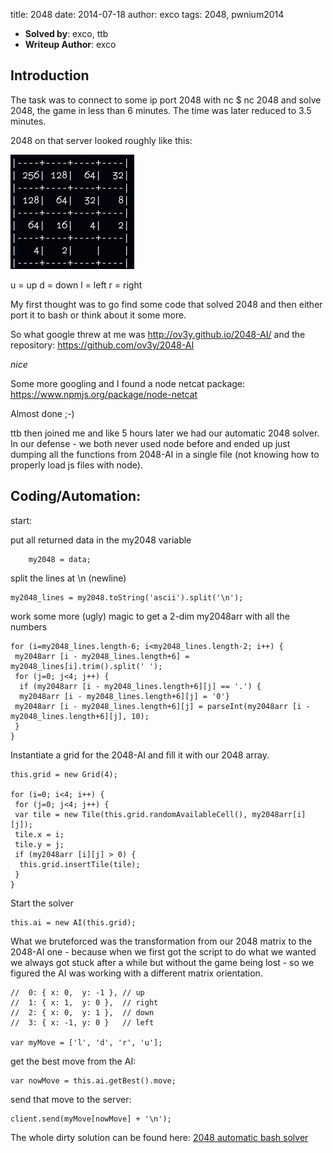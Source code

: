 title: 2048
date: 2014-07-18
author: exco
tags: 2048, pwnium2014

* **Solved by**: exco, ttb
* **Writeup Author**: exco

## Introduction
The task was to connect to some ip port 2048 with nc
 $ nc <ip> 2048
and solve 2048, the game in less than 6 minutes.
The time was later reduced to 3.5 minutes.

2048 on that server looked roughly like this:

![2048 bash example](data/2048/2048_ascii.jpeg)

u = up
d = down
l = left
r = right

My first thought was to go find some code that solved 2048
and then either port it to bash or think about it some more.

So what google threw at me was http://ov3y.github.io/2048-AI/
and the repository: https://github.com/ov3y/2048-AI

*nice*

Some more googling and I found a node netcat package:
https://www.npmjs.org/package/node-netcat

Almost done ;-)

ttb then joined me and like 5 hours later we had our automatic 2048 solver.
In our defense - we both never used node before and ended up
just dumping all the functions from 2048-AI in a single file
(not knowing how to properly load js files with node).

## Coding/Automation:
start:

put all returned data in the my2048 variable

		my2048 = data;

split the lines at \n (newline)

	my2048_lines = my2048.toString('ascii').split('\n');

work some more (ugly) magic to get a 2-dim my2048arr with all the numbers

	for (i=my2048_lines.length-6; i<my2048_lines.length-2; i++) {
	 my2048arr [i - my2048_lines.length+6] = my2048_lines[i].trim().split(' ');
	 for (j=0; j<4; j++) {
	  if (my2048arr [i - my2048_lines.length+6][j] == '.') {
	  my2048arr [i - my2048_lines.length+6][j] = '0'}
	 my2048arr [i - my2048_lines.length+6][j] = parseInt(my2048arr [i - my2048_lines.length+6][j], 10);
	 }
	}

Instantiate a grid for the 2048-AI and fill it with our 2048 array.

	this.grid = new Grid(4);

	for (i=0; i<4; i++) {
	 for (j=0; j<4; j++) {
	 var tile = new Tile(this.grid.randomAvailableCell(), my2048arr[i][j]);
	 tile.x = i;
	 tile.y = j;
	 if (my2048arr [i][j] > 0) {
	  this.grid.insertTile(tile);
	 }
	}

Start the solver

	this.ai = new AI(this.grid);

What we bruteforced was the transformation from our 2048 matrix to the 2048-AI one - 
because when we first got the script to do what we wanted we always got stuck after a while but without the game being lost - so we figured the AI was working with a different matrix orientation.

	//  0: { x: 0,  y: -1 }, // up
	//  1: { x: 1,  y: 0 },  // right
	//  2: { x: 0,  y: 1 },  // down
	//  3: { x: -1, y: 0 }   // left

	var myMove = ['l', 'd', 'r', 'u'];

get the best move from the AI:

	var nowMove = this.ai.getBest().move;
  
send that move to the server:

	client.send(myMove[nowMove] + '\n');

The whole dirty solution can be found here:
[2048 automatic bash solver](data/2048/2048.node)
